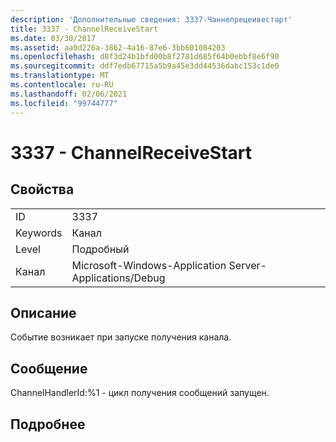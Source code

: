 ```yaml
---
description: 'Дополнительные сведения: 3337-Чаннелрецеивестарт'
title: 3337 - ChannelReceiveStart
ms.date: 03/30/2017
ms.assetid: aa0d226a-3862-4a16-87e6-3bb601084203
ms.openlocfilehash: d8f3d24b1bfd00b8f2781d685f64b0ebbf8e6f90
ms.sourcegitcommit: ddf7edb67715a5b9a45e3dd44536dabc153c1de0
ms.translationtype: MT
ms.contentlocale: ru-RU
ms.lasthandoff: 02/06/2021
ms.locfileid: "99744777"
---
```

# <a name="3337---channelreceivestart"></a>3337 - ChannelReceiveStart

## <a name="properties"></a>Свойства  
  
|||  
|-|-|  
|ID|3337|  
|Keywords|Канал|  
|Level|Подробный|  
|Канал|Microsoft-Windows-Application Server-Applications/Debug|  
  
## <a name="description"></a>Описание  

 Событие возникает при запуске получения канала.  
  
## <a name="message"></a>Сообщение  

 ChannelHandlerId:%1 - цикл получения сообщений запущен.  
  
## <a name="details"></a>Подробнее
